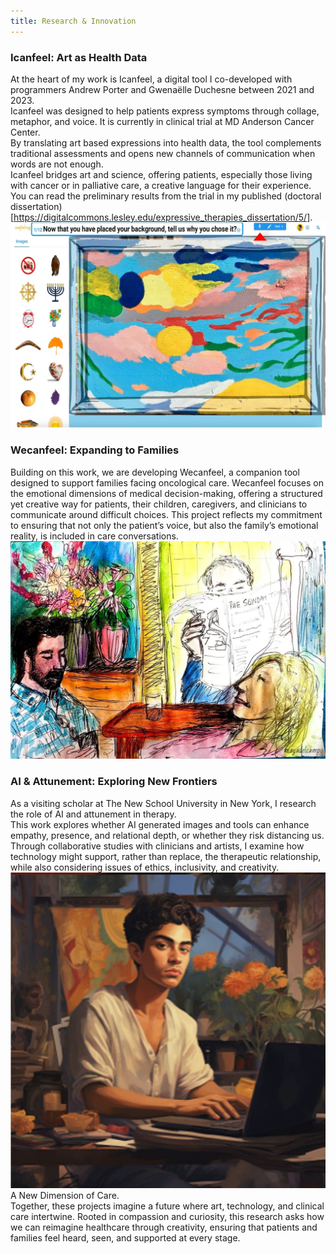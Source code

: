 ```yaml
---
title: Research & Innovation
---
```


### Icanfeel: Art as Health Data

At the heart of my work is Icanfeel, a digital tool I co-developed with programmers Andrew Porter and Gwenaëlle Duchesne between 2021 and 2023.<br>
Icanfeel was designed to help patients express symptoms through collage, metaphor, and voice. It is currently in clinical trial at MD Anderson Cancer Center.<br>
By translating art based expressions into health data, the tool complements traditional assessments and opens new channels of communication when words are not enough.<br>
Icanfeel bridges art and science, offering patients, especially those living with cancer or in palliative care, a creative language for their experience.<br>
You can read the preliminary results from the trial in my published (doctoral dissertation)[https://digitalcommons.lesley.edu/expressive_therapies_dissertation/5/].
![](../assets/research/icanfeel.jpg)

### Wecanfeel: Expanding to Families

Building on this work, we are developing Wecanfeel, a companion tool designed to support families facing oncological care. Wecanfeel focuses on the emotional dimensions of medical decision-making, offering a structured yet creative way for patients, their children, caregivers, and clinicians to communicate around difficult choices. This project reflects my commitment to ensuring that not only the patient’s voice, but also the family’s emotional reality, is included in care conversations.<br>
![](../assets/research/wecanfeel.jpg)

### AI & Attunement: Exploring New Frontiers

As a visiting scholar at The New School University in New York, I research the role of AI and attunement in therapy.<br>
This work explores whether AI generated images and tools can enhance empathy, presence, and relational depth, or whether they risk distancing us. Through collaborative studies with clinicians and artists, I examine how technology might support, rather than replace, the therapeutic relationship, while also considering issues of ethics, inclusivity, and creativity.<br>
![](../assets/research/midjourney.jpg)
A New Dimension of Care.<br>
Together, these projects imagine a future where art, technology, and clinical care intertwine. Rooted in compassion and curiosity, this research asks how we can reimagine healthcare through creativity, ensuring that patients and families feel heard, seen, and supported at every stage.<br>
